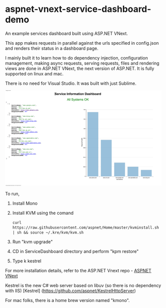 aspnet-vnext-service-dashboard-demo
===================================

An example services dashboard built using ASP.NET VNext.


This app makes requests in parallel against the urls specified in config.json and renders their status in a dashboard page. 

I mainly built it to learn how to do dependency injection, configuration management, making async requests, serving requests, files and rendering views are done in ASP.NET VNext, the next version of ASP.NET. It is fully supported on linux and mac. 

There is no need for Visual Studio. It was built with just Sublime.

![Service Status Dashboard](https://github.com/govin/aspnet-vnext-service-dashboard-demo/blob/master/Service%20Information%20Dashboard.png "Service-Status")

To run,

1. Install Mono
2. Install KVM using the comand

	```
	curl https://raw.githubusercontent.com/aspnet/Home/master/kvminstall.sh | sh && source ~/.kre/kvm/kvm.sh
	```

3. Run "kvm upgrade"
3. CD in ServiceDashboard directory and perform "kpm restore"
4. Type k kestrel

For more installation details, refer to the ASP.NET Vnext repo - [ASPNET VNext](https://github.com/aspnet/home)

Kestrel is the new C# web server based on libuv (so there is no dependency with IIS) [Kestrel] (https://github.com/aspnet/KestrelHttpServer)

For mac folks, there is a home brew version named "kmono".




